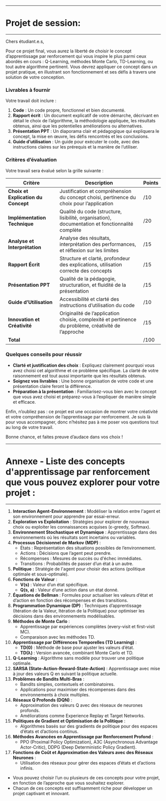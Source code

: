 -----------------------------
# Projet de session: 
-----------------------------

Chers étudiant.e.s,

Pour ce projet final, vous aurez la liberté de choisir le concept d’apprentissage par renforcement qui vous inspire le plus parmi ceux abordés en cours : Q-Learning, méthodes Monte Carlo, TD-Learning, ou tout autre algorithme pertinent. Vous devrez appliquer ce concept dans un projet pratique, en illustrant son fonctionnement et ses défis à travers une solution de votre conception.

### Livrables à fournir

Votre travail doit inclure :

1. **Code** : Un code propre, fonctionnel et bien documenté.
2. **Rapport écrit** : Un document explicatif de votre démarche, décrivant en détail le choix de l’algorithme, la méthodologie appliquée, les résultats obtenus, ainsi que les potentielles améliorations ou alternatives.
3. **Présentation PPT** : Un diaporama clair et pédagogique qui expliquera le concept, la mise en œuvre, les défis rencontrés et les conclusions.
4. **Guide d’utilisation** : Un guide pour exécuter le code, avec des instructions claires sur les prérequis et la manière de l’utiliser.

### Critères d’évaluation

Votre travail sera évalué selon la grille suivante :

| Critère                             | Description                                                                                       | Points |
|-------------------------------------|---------------------------------------------------------------------------------------------------|--------|
| **Choix et Explication du Concept** | Justification et compréhension du concept choisi, pertinence du choix pour l’application          | /10    |
| **Implémentation Technique**        | Qualité du code (structure, lisibilité, organisation), documentation et fonctionnalité complète    | /20    |
| **Analyse et Interprétation**       | Analyse des résultats, interprétation des performances, et réflexion sur les limites               | /15    |
| **Rapport Écrit**                   | Structure et clarté, profondeur des explications, utilisation correcte des concepts               | /15    |
| **Présentation PPT**                | Qualité de la pédagogie, structuration, et fluidité de la présentation                             | /15    |
| **Guide d’Utilisation**             | Accessibilité et clarté des instructions d’utilisation du code                                    | /10    |
| **Innovation et Créativité**        | Originalité de l’application choisie, complexité et pertinence du problème, créativité de l’approche | /15    |
| **Total**                           |                                                                                                   | /100   |

### Quelques conseils pour réussir

- **Clarté et justification des choix** : Expliquez clairement pourquoi vous avez choisi cet algorithme et ce problème spécifique. La clarté de votre raisonnement est tout aussi importante que les résultats obtenus.
- **Soignez vos livrables** : Une bonne organisation de votre code et une présentation claire feront la différence.
- **Préparation à la présentation** : Familiarisez-vous bien avec le concept que vous avez choisi et préparez-vous à l’expliquer de manière simple et efficace.

Enfin, n’oubliez pas : ce projet est une occasion de montrer votre créativité et votre compréhension de l’apprentissage par renforcement. Je suis là pour vous accompagner, donc n’hésitez pas à me poser vos questions tout au long de votre travail.

Bonne chance, et faites preuve d’audace dans vos choix !

------------------------
# Annexe -  Liste des concepts d'apprentissage par renforcement que vous pouvez explorer pour votre projet :
------------------------

1. **Interaction Agent-Environnement** : Modéliser la relation entre l'agent et son environnement pour apprendre par essai-erreur.
2. **Exploration vs Exploitation** : Stratégies pour explorer de nouveaux choix ou exploiter les connaissances acquises (ε-greedy, Softmax).
3. **Environnement Stochastique et Dynamique** : Apprentissage dans des environnements où les résultats sont incertains ou variables.
4. **Processus Décisionnel de Markov (MDP)** :
   - États : Représentation des situations possibles de l’environnement.
   - Actions : Décisions que l’agent peut prendre.
   - Récompenses : Mesures de succès ou d'échec immédiates.
   - Transitions : Probabilités de passer d’un état à un autre.
5. **Politique** : Stratégie de l'agent pour choisir des actions (politique optimale et sous-optimale).
6. **Fonctions de Valeur** :
   - **V(s)** : Valeur d’un état spécifique.
   - **Q(s, a)** : Valeur d’une action dans un état donné.
7. **Équations de Bellman** : Formules pour actualiser les valeurs d’état et d’action en fonction des récompenses et des transitions.
8. **Programmation Dynamique (DP)** : Techniques d’apprentissage (Itération de la Valeur, Itération de la Politique) pour optimiser les décisions dans des environnements modélisables.
9. **Méthodes de Monte Carlo** :
   - Apprentissage par expériences complètes (every-visit et first-visit MC).
   - Comparaison avec les méthodes TD.
10. **Apprentissage par Différences Temporelles (TD Learning)** :
    - **TD(0)** : Méthode de base pour ajuster les valeurs d’état.
    - **TD(λ)** : Version avancée, combinant Monte Carlo et TD.
11. **Q-Learning** : Algorithme sans modèle pour trouver une politique optimale.
12. **SARSA (State-Action-Reward-State-Action)** : Apprentissage avec mise à jour des valeurs Q en suivant la politique actuelle.
13. **Problèmes de Bandits Multi-Bras** :
    - Bandits simples, contextuels et combinatoires.
    - Applications pour maximiser des récompenses dans des environnements à choix multiples.
14. **Réseaux Q Profonds (DQN)** :
    - Approximation des valeurs Q avec des réseaux de neurones profonds.
    - Améliorations comme Experience Replay et Target Networks.
15. **Politiques de Gradient et Optimisation de la Politique** :
    - Algorithmes basés sur des gradients de politique pour des espaces d’états et d’actions continus.
16. **Méthodes Avancées en Apprentissage par Renforcement Profond** :
    - PPO (Proximal Policy Optimization), A3C (Asynchronous Advantage Actor-Critic), DDPG (Deep Deterministic Policy Gradient).
17. **Fonctions de Coût et Approximation des Valeurs avec des Réseaux Neurones** :
    - Utilisation des réseaux pour gérer des espaces d’états et d’actions infinis.

- Vous pouvez choisir l’un ou plusieurs de ces concepts pour votre projet, en fonction de l’approche que vous souhaitez explorer. 
- Chacun de ces concepts est suffisamment riche pour développer un projet captivant et innovant.
